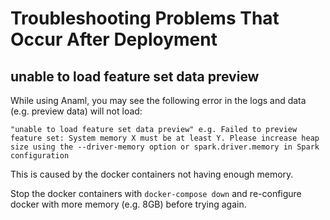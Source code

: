 # Troubleshooting Problems That Occur After Deployment

## unable to load feature set data preview

While using Anaml, you may see the following error in the logs and data (e.g. preview data) will not load:

```
"unable to load feature set data preview" e.g. Failed to preview feature set: System memory X must be at least Y. Please increase heap size using the --driver-memory option or spark.driver.memory in Spark configuration
```

This is caused by the docker containers not having enough memory.

Stop the docker containers with `docker-compose down` and re-configure docker with more memory (e.g. 8GB) before trying again.
